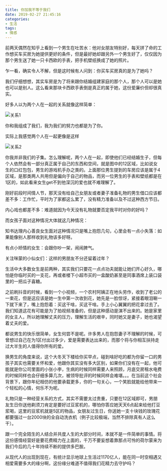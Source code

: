 ```yaml
---
title: 你加我不等于我们
date: 2019-02-27 21:45:16
categories:
- 生活
tags:
- 情感
---
```

前两天偶然在知乎上看到一个男生在吐苦水：他对女朋友特别好，每天拼了命的工作想买车买房为她提供更好的条件，但是最好她却跟另外一个男生好了，仅仅因为那个男生送了她一只卡西欧的手表，把手机壁纸换成了她的照片。

乍一看，确实令人不解，但是这时候有人问到：你买车买房真的是为了她吗？

我们仔细想想，其实车房是为了将来跟你结婚组建家庭的那个人，那个人可以是她也可以是别人。这么看来那块卡西欧手表倒是真正的属于她，这份爱廉价但却很真实。

好多人以为两个人在一起的关系就像这样简单：

![关系1](http://res.troubledot.cn/we-1.png)

你和我组成了我们，我为我们的努力也都是为了你。

实际上我感觉两个人在一起更像是这样

![关系2](http://res.troubledot.cn/we.png)

你我并非我们的子集。怎么理解呢，两个人在一起，即使他们已经结婚生子，但每个人依然会有一部分真正属于自己的东西和空间，就是图中的12区域，比如说女生的口红包包，男生的游戏机手办之类的。上面那位男生提到的车房应该是属于4区域，是那类两人共用但是偏向于自己的物品，而另一位男生的手表和壁纸都是在1区的，如此看来女生get不到他深沉的爱也就不难理解了。

刚好前段时间情人节，那天没有给自己女朋友或者妻子准备礼物的男生借口应该都差不多：工作忙，平时为了家都这么累了，没有精力准备以及不过这种西方节日。

内心戏也都差不多：难道就因为今天没有礼物就要否定我平时对你的好吗？

而女孩子面对这种情况大体就这几种情况：

知书达理内心善良女生面对这种情况只是嘴上抱怨几句，心里会有一点小失落：如果能像别人那样收到礼物该多好呀。

有点小矫情的女生：会跟你吵一架，闹闹脾气。

关注咪蒙的小仙女们：这样的男朋友不分还留着过年？

生活中大多数女生是前两种，其实我们只要花一点点功夫就能让她们开心好久，哪怕是你临时买的一支花，再或者楼下小超市买的一盒酸奶甚至是同事酒席上装口袋里的一把瓜子喜糖。

之前刷抖音的时候，看到一个小视频，一个农村阿姨正在地头劳作，收到了老公的一束花，但是这应该是她一生中第一次收到花，她先是一脸惊讶，紧接着眼泪唰一下就下来了，嘴上抱怨着：买这干啥，买这干啥。手上小心翼翼的把花拿过去了。我们知道这花有可能是为了拍视频准备的，但是这种感动是演不出来的。她是家里的女主人，所以她理解丈夫的压力，理解生活的艰辛，同时她又是妻子，她也渴望着丈夫的爱。

都说男生的快乐很简单，女生何尝不是呢。许多男人在抱怨妻子不理解的时候，可曾想过自己在为1区付出过多少，爱是需要表达出来的，而那个将与你相互扶持走过大半生的人值得你所有的爱。

换男生的角度来说，这个大冬天下楼给你买早点，碰到啥好吃的都为你留一口的男孩子其实也需要关怀和爱，他跟你其实没有多大区别，如果你们没有在一起，他可能就是你公司里面的小张小李，生病的时候同样需要人来照顾，月底交房租水电费的时候同样也会仔细多算几次，被领导批评的时候同样会难堪。。。在当前这个社会背景下，跟你年纪相仿的他要承载更多，你的一句关心，一个笑脸就能给他带来一个轻松的心情，何乐不为呢。

礼物只是一种经营关系的方式，其实不需要太过贵重，只要在12区域即可，男朋友生日你送他剃须刀肯定是要好过豆浆机的，哪怕你答应她天天6点起来给他打豆浆喝，这里的豆浆机就是5区的物品，女朋友过生日，你送她一支十块钱的玫瑰花都要强过一台2000块的全自动洗衣机（例子比较极端，当然不排除真有人这么干）。

跟一个完全陌生的人结合并共度人生的大部分时间，本就不是一件简单的事情。将这份感情经营好是要花费精力在上面的，千万不要妄想着靠那点可怜的荷尔蒙来为我们今后的几十年持续不断的提供多巴胺。

从现代人的出现到现在，有统计显示地球上生活过1170亿人，能在同一时空相遇又相爱需要多大的缘分啊，这份缘分难道不值得我们花精力去守护吗？
